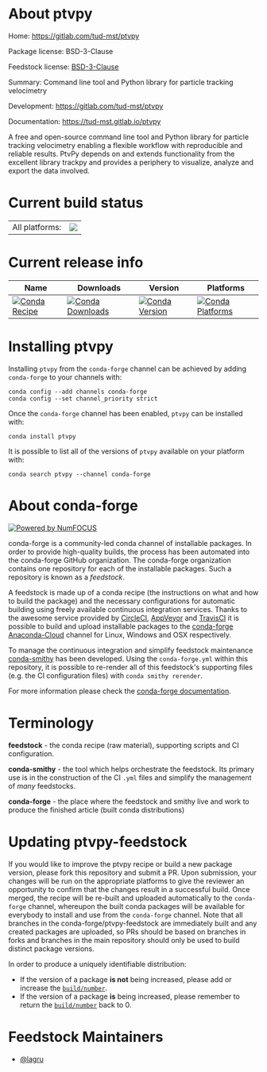 About ptvpy
===========

Home: https://gitlab.com/tud-mst/ptvpy

Package license: BSD-3-Clause

Feedstock license: [BSD-3-Clause](https://github.com/conda-forge/ptvpy-feedstock/blob/main/LICENSE.txt)

Summary: Command line tool and Python library for particle tracking velocimetry

Development: https://gitlab.com/tud-mst/ptvpy

Documentation: https://tud-mst.gitlab.io/ptvpy

A free and open-source command line tool and Python library for particle
tracking velocimetry enabling a flexible workflow with reproducible and
reliable results. PtvPy depends on and extends functionality from the
excellent library trackpy and provides a periphery to visualize, analyze and
export the data involved.


Current build status
====================


<table><tr><td>All platforms:</td>
    <td>
      <a href="https://dev.azure.com/conda-forge/feedstock-builds/_build/latest?definitionId=9063&branchName=main">
        <img src="https://dev.azure.com/conda-forge/feedstock-builds/_apis/build/status/ptvpy-feedstock?branchName=main">
      </a>
    </td>
  </tr>
</table>

Current release info
====================

| Name | Downloads | Version | Platforms |
| --- | --- | --- | --- |
| [![Conda Recipe](https://img.shields.io/badge/recipe-ptvpy-green.svg)](https://anaconda.org/conda-forge/ptvpy) | [![Conda Downloads](https://img.shields.io/conda/dn/conda-forge/ptvpy.svg)](https://anaconda.org/conda-forge/ptvpy) | [![Conda Version](https://img.shields.io/conda/vn/conda-forge/ptvpy.svg)](https://anaconda.org/conda-forge/ptvpy) | [![Conda Platforms](https://img.shields.io/conda/pn/conda-forge/ptvpy.svg)](https://anaconda.org/conda-forge/ptvpy) |

Installing ptvpy
================

Installing `ptvpy` from the `conda-forge` channel can be achieved by adding `conda-forge` to your channels with:

```
conda config --add channels conda-forge
conda config --set channel_priority strict
```

Once the `conda-forge` channel has been enabled, `ptvpy` can be installed with:

```
conda install ptvpy
```

It is possible to list all of the versions of `ptvpy` available on your platform with:

```
conda search ptvpy --channel conda-forge
```


About conda-forge
=================

[![Powered by
NumFOCUS](https://img.shields.io/badge/powered%20by-NumFOCUS-orange.svg?style=flat&colorA=E1523D&colorB=007D8A)](https://numfocus.org)

conda-forge is a community-led conda channel of installable packages.
In order to provide high-quality builds, the process has been automated into the
conda-forge GitHub organization. The conda-forge organization contains one repository
for each of the installable packages. Such a repository is known as a *feedstock*.

A feedstock is made up of a conda recipe (the instructions on what and how to build
the package) and the necessary configurations for automatic building using freely
available continuous integration services. Thanks to the awesome service provided by
[CircleCI](https://circleci.com/), [AppVeyor](https://www.appveyor.com/)
and [TravisCI](https://travis-ci.com/) it is possible to build and upload installable
packages to the [conda-forge](https://anaconda.org/conda-forge)
[Anaconda-Cloud](https://anaconda.org/) channel for Linux, Windows and OSX respectively.

To manage the continuous integration and simplify feedstock maintenance
[conda-smithy](https://github.com/conda-forge/conda-smithy) has been developed.
Using the ``conda-forge.yml`` within this repository, it is possible to re-render all of
this feedstock's supporting files (e.g. the CI configuration files) with ``conda smithy rerender``.

For more information please check the [conda-forge documentation](https://conda-forge.org/docs/).

Terminology
===========

**feedstock** - the conda recipe (raw material), supporting scripts and CI configuration.

**conda-smithy** - the tool which helps orchestrate the feedstock.
                   Its primary use is in the construction of the CI ``.yml`` files
                   and simplify the management of *many* feedstocks.

**conda-forge** - the place where the feedstock and smithy live and work to
                  produce the finished article (built conda distributions)


Updating ptvpy-feedstock
========================

If you would like to improve the ptvpy recipe or build a new
package version, please fork this repository and submit a PR. Upon submission,
your changes will be run on the appropriate platforms to give the reviewer an
opportunity to confirm that the changes result in a successful build. Once
merged, the recipe will be re-built and uploaded automatically to the
`conda-forge` channel, whereupon the built conda packages will be available for
everybody to install and use from the `conda-forge` channel.
Note that all branches in the conda-forge/ptvpy-feedstock are
immediately built and any created packages are uploaded, so PRs should be based
on branches in forks and branches in the main repository should only be used to
build distinct package versions.

In order to produce a uniquely identifiable distribution:
 * If the version of a package **is not** being increased, please add or increase
   the [``build/number``](https://docs.conda.io/projects/conda-build/en/latest/resources/define-metadata.html#build-number-and-string).
 * If the version of a package **is** being increased, please remember to return
   the [``build/number``](https://docs.conda.io/projects/conda-build/en/latest/resources/define-metadata.html#build-number-and-string)
   back to 0.

Feedstock Maintainers
=====================

* [@lagru](https://github.com/lagru/)

